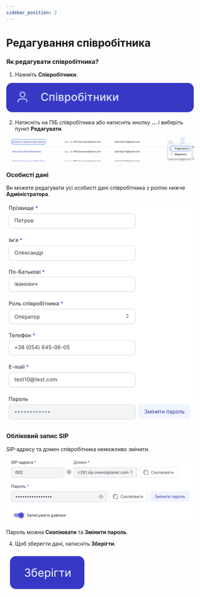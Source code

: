 ```yaml
---
sidebar_position: 2
---
```


# Редагування співробітника

### Як редагувати співробітника?

1. Нажміть **Співробітники**.

![](../../img/employees-groups/side-bar-employee-tab.svg)

2. Натисніть на ПІБ співробітника або натисніть кнопку **...** і виберіть пункт **Редагувати**.

![](../../img/employees-groups/i-employee-11.svg)

### Особисті дані

Ви можете редагувати усі особисті дані співробітника з роллю нижче **Адміністратора**.

![](../../img/employees-groups/i-employee-14.svg)

### Обліковий запис SIP

SIP-адресу та домен співробітника неможливо змінити.

![](../../img/employees-groups/employee-sip-block.svg)

Пароль можна **Скопіювати** та **Змінити пароль**.

4. Щоб зберегти дані, натисніть **Зберігти**.

![](../../img/employees-groups/i-employee-13.svg)

